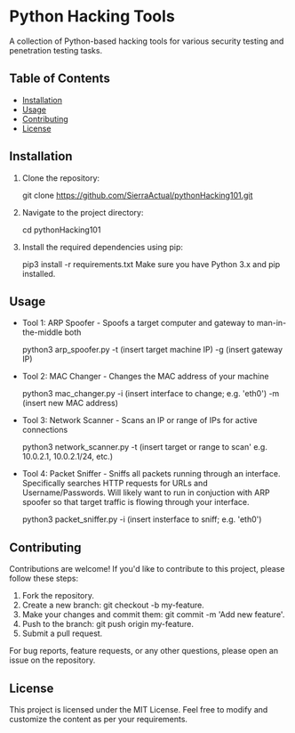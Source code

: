 # Python Hacking Tools

A collection of Python-based hacking tools for various security testing and penetration testing tasks.

## Table of Contents

- [Installation](#installation)
- [Usage](#usage)
- [Contributing](#contributing)
- [License](#license)

## Installation

1. Clone the repository:

    git clone https://github.com/SierraActual/pythonHacking101.git


2. Navigate to the project directory:

    cd pythonHacking101


3. Install the required dependencies using pip:

    pip3 install -r requirements.txt
    Make sure you have Python 3.x and pip installed.

## Usage

- Tool 1: ARP Spoofer - Spoofs a target computer and gateway to man-in-the-middle both

    python3 arp_spoofer.py -t (insert target machine IP) -g (insert gateway IP)

- Tool 2: MAC Changer - Changes the MAC address of your machine

    python3 mac_changer.py -i (insert interface to change; e.g. 'eth0') -m (insert new MAC address)

- Tool 3: Network Scanner - Scans an IP or range of IPs for active connections

    python3 network_scanner.py -t (insert target or range to scan' e.g. 10.0.2.1, 10.0.2.1/24, etc.)

- Tool 4: Packet Sniffer - Sniffs all packets running through an interface. Specifically searches HTTP requests for URLs and Username/Passwords. Will likely want to run in conjuction with ARP spoofer so that target traffic is flowing through your interface.

    python3 packet_sniffer.py -i (insert insterface to sniff; e.g. 'eth0')

## Contributing
Contributions are welcome! If you'd like to contribute to this project, please follow these steps:

1. Fork the repository.
2. Create a new branch: git checkout -b my-feature.
3. Make your changes and commit them: git commit -m 'Add new feature'.
4. Push to the branch: git push origin my-feature.
5. Submit a pull request.

For bug reports, feature requests, or any other questions, please open an issue on the repository.

## License
This project is licensed under the MIT License.
Feel free to modify and customize the content as per your requirements.
